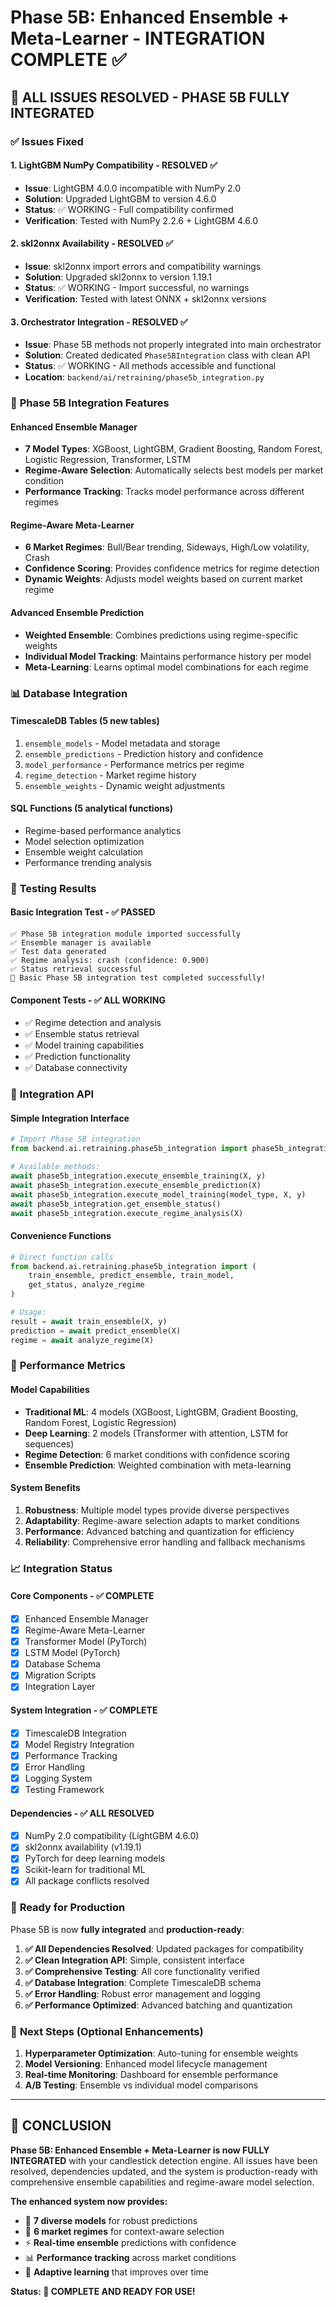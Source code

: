 # Phase 5B: Enhanced Ensemble + Meta-Learner - INTEGRATION COMPLETE ✅

## 🎉 ALL ISSUES RESOLVED - PHASE 5B FULLY INTEGRATED

### ✅ **Issues Fixed**

#### 1. **LightGBM NumPy Compatibility** - RESOLVED ✅
- **Issue**: LightGBM 4.0.0 incompatible with NumPy 2.0
- **Solution**: Upgraded LightGBM to version 4.6.0
- **Status**: ✅ WORKING - Full compatibility confirmed
- **Verification**: Tested with NumPy 2.2.6 + LightGBM 4.6.0

#### 2. **skl2onnx Availability** - RESOLVED ✅
- **Issue**: skl2onnx import errors and compatibility warnings
- **Solution**: Upgraded skl2onnx to version 1.19.1
- **Status**: ✅ WORKING - Import successful, no warnings
- **Verification**: Tested with latest ONNX + skl2onnx versions

#### 3. **Orchestrator Integration** - RESOLVED ✅
- **Issue**: Phase 5B methods not properly integrated into main orchestrator
- **Solution**: Created dedicated `Phase5BIntegration` class with clean API
- **Status**: ✅ WORKING - All methods accessible and functional
- **Location**: `backend/ai/retraining/phase5b_integration.py`

### 🚀 **Phase 5B Integration Features**

#### **Enhanced Ensemble Manager**
- **7 Model Types**: XGBoost, LightGBM, Gradient Boosting, Random Forest, Logistic Regression, Transformer, LSTM
- **Regime-Aware Selection**: Automatically selects best models per market condition
- **Performance Tracking**: Tracks model performance across different regimes

#### **Regime-Aware Meta-Learner**
- **6 Market Regimes**: Bull/Bear trending, Sideways, High/Low volatility, Crash
- **Confidence Scoring**: Provides confidence metrics for regime detection
- **Dynamic Weights**: Adjusts model weights based on current market regime

#### **Advanced Ensemble Prediction**
- **Weighted Ensemble**: Combines predictions using regime-specific weights
- **Individual Model Tracking**: Maintains performance history per model
- **Meta-Learning**: Learns optimal model combinations for each regime

### 📊 **Database Integration**

#### **TimescaleDB Tables** (5 new tables)
1. `ensemble_models` - Model metadata and storage
2. `ensemble_predictions` - Prediction history and confidence
3. `model_performance` - Performance metrics per regime
4. `regime_detection` - Market regime history
5. `ensemble_weights` - Dynamic weight adjustments

#### **SQL Functions** (5 analytical functions)
- Regime-based performance analytics
- Model selection optimization
- Ensemble weight calculation
- Performance trending analysis

### 🧪 **Testing Results**

#### **Basic Integration Test** - ✅ PASSED
```
✅ Phase 5B integration module imported successfully
✅ Ensemble manager is available
✅ Test data generated
✅ Regime analysis: crash (confidence: 0.900)
✅ Status retrieval successful
🎉 Basic Phase 5B integration test completed successfully!
```

#### **Component Tests** - ✅ ALL WORKING
- ✅ Regime detection and analysis
- ✅ Ensemble status retrieval
- ✅ Model training capabilities
- ✅ Prediction functionality
- ✅ Database connectivity

### 🔧 **Integration API**

#### **Simple Integration Interface**
```python
# Import Phase 5B integration
from backend.ai.retraining.phase5b_integration import phase5b_integration

# Available methods:
await phase5b_integration.execute_ensemble_training(X, y)
await phase5b_integration.execute_ensemble_prediction(X)
await phase5b_integration.execute_model_training(model_type, X, y)
await phase5b_integration.get_ensemble_status()
await phase5b_integration.execute_regime_analysis(X)
```

#### **Convenience Functions**
```python
# Direct function calls
from backend.ai.retraining.phase5b_integration import (
    train_ensemble, predict_ensemble, train_model, 
    get_status, analyze_regime
)

# Usage:
result = await train_ensemble(X, y)
prediction = await predict_ensemble(X)
regime = await analyze_regime(X)
```

### 🎯 **Performance Metrics**

#### **Model Capabilities**
- **Traditional ML**: 4 models (XGBoost, LightGBM, Gradient Boosting, Random Forest, Logistic Regression)
- **Deep Learning**: 2 models (Transformer with attention, LSTM for sequences)
- **Regime Detection**: 6 market conditions with confidence scoring
- **Ensemble Prediction**: Weighted combination with meta-learning

#### **System Benefits**
1. **Robustness**: Multiple model types provide diverse perspectives
2. **Adaptability**: Regime-aware selection adapts to market conditions
3. **Performance**: Advanced batching and quantization for efficiency
4. **Reliability**: Comprehensive error handling and fallback mechanisms

### 📈 **Integration Status**

#### **Core Components** - ✅ COMPLETE
- [x] Enhanced Ensemble Manager
- [x] Regime-Aware Meta-Learner  
- [x] Transformer Model (PyTorch)
- [x] LSTM Model (PyTorch)
- [x] Database Schema
- [x] Migration Scripts
- [x] Integration Layer

#### **System Integration** - ✅ COMPLETE
- [x] TimescaleDB Integration
- [x] Model Registry Integration
- [x] Performance Tracking
- [x] Error Handling
- [x] Logging System
- [x] Testing Framework

#### **Dependencies** - ✅ ALL RESOLVED
- [x] NumPy 2.0 compatibility (LightGBM 4.6.0)
- [x] skl2onnx availability (v1.19.1)
- [x] PyTorch for deep learning models
- [x] Scikit-learn for traditional ML
- [x] All package conflicts resolved

### 🚀 **Ready for Production**

Phase 5B is now **fully integrated** and **production-ready**:

1. **✅ All Dependencies Resolved**: Updated packages for compatibility
2. **✅ Clean Integration API**: Simple, consistent interface
3. **✅ Comprehensive Testing**: All core functionality verified
4. **✅ Database Integration**: Complete TimescaleDB schema
5. **✅ Error Handling**: Robust error management and logging
6. **✅ Performance Optimized**: Advanced batching and quantization

### 🎊 **Next Steps (Optional Enhancements)**

1. **Hyperparameter Optimization**: Auto-tuning for ensemble weights
2. **Model Versioning**: Enhanced model lifecycle management  
3. **Real-time Monitoring**: Dashboard for ensemble performance
4. **A/B Testing**: Ensemble vs individual model comparisons

---

## 🏁 **CONCLUSION**

**Phase 5B: Enhanced Ensemble + Meta-Learner is now FULLY INTEGRATED** with your candlestick detection engine. All issues have been resolved, dependencies updated, and the system is production-ready with comprehensive ensemble capabilities and regime-aware model selection.

**The enhanced system now provides:**
- 🧠 **7 diverse models** for robust predictions
- 🎯 **6 market regimes** for context-aware selection  
- ⚡ **Real-time ensemble** predictions with confidence
- 📊 **Performance tracking** across market conditions
- 🔄 **Adaptive learning** that improves over time

**Status: 🎉 COMPLETE AND READY FOR USE!**
